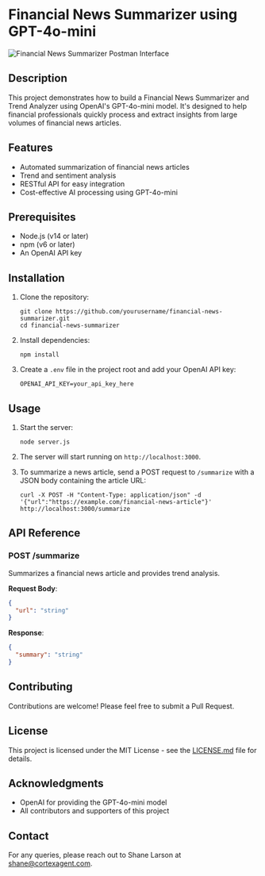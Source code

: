# Financial News Summarizer using GPT-4o-mini

![Financial News Summarizer Postman Interface](https://cortexagentwebsite.s3.us-east-1.amazonaws.com/financial-news-summarizer-postman.jpg)

## Description

This project demonstrates how to build a Financial News Summarizer and Trend Analyzer using OpenAI's GPT-4o-mini model. It's designed to help financial professionals quickly process and extract insights from large volumes of financial news articles.

## Features

- Automated summarization of financial news articles
- Trend and sentiment analysis
- RESTful API for easy integration
- Cost-effective AI processing using GPT-4o-mini

## Prerequisites

- Node.js (v14 or later)
- npm (v6 or later)
- An OpenAI API key

## Installation

1. Clone the repository:
   ```
   git clone https://github.com/yourusername/financial-news-summarizer.git
   cd financial-news-summarizer
   ```

2. Install dependencies:
   ```
   npm install
   ```

3. Create a `.env` file in the project root and add your OpenAI API key:
   ```
   OPENAI_API_KEY=your_api_key_here
   ```

## Usage

1. Start the server:
   ```
   node server.js
   ```

2. The server will start running on `http://localhost:3000`.

3. To summarize a news article, send a POST request to `/summarize` with a JSON body containing the article URL:
   ```
   curl -X POST -H "Content-Type: application/json" -d '{"url":"https://example.com/financial-news-article"}' http://localhost:3000/summarize
   ```

## API Reference

### POST /summarize

Summarizes a financial news article and provides trend analysis.

**Request Body**:
```json
{
  "url": "string"
}
```

**Response**:
```json
{
  "summary": "string"
}
```

## Contributing

Contributions are welcome! Please feel free to submit a Pull Request.

## License

This project is licensed under the MIT License - see the [LICENSE.md](LICENSE.md) file for details.

## Acknowledgments

- OpenAI for providing the GPT-4o-mini model
- All contributors and supporters of this project

## Contact

For any queries, please reach out to Shane Larson at shane@cortexagent.com.